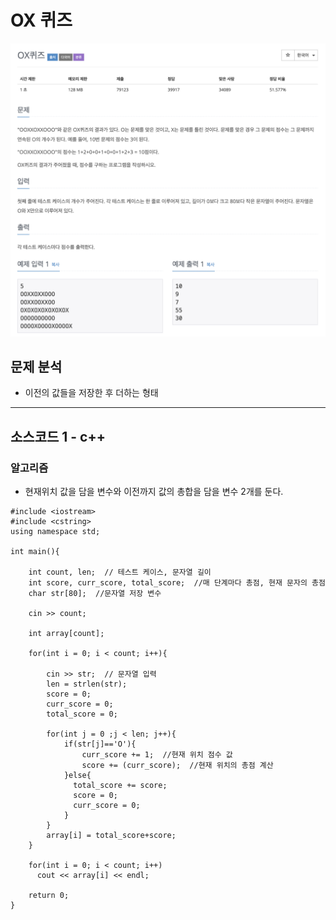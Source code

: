 # OX 퀴즈

![백준_8958.png](./img/백준_8958.png)

## 문제 분석 
* 이전의 값들을 저장한 후 더하는 형태

---

## 소스코드 1 - c++

### 알고리즘
* 현재위치 값을 담을 변수와 이전까지 값의 총합을 담을 변수 2개를 둔다.


~~~
#include <iostream>
#include <cstring>
using namespace std;

int main(){

    int count, len;  // 테스트 케이스, 문자열 길이
    int score, curr_score, total_score;  //매 단계마다 총점, 현재 문자의 총점
    char str[80];  //문자열 저장 변수

    cin >> count;

    int array[count];

    for(int i = 0; i < count; i++){

        cin >> str;  // 문자열 입력
        len = strlen(str);
        score = 0;
        curr_score = 0;
        total_score = 0;

        for(int j = 0 ;j < len; j++){
            if(str[j]=='O'){
                curr_score += 1;  //현재 위치 점수 값
                score += (curr_score);  //현재 위치의 총점 계산
            }else{
              total_score += score;
              score = 0;
              curr_score = 0;
            }
        }
        array[i] = total_score+score;
    }

    for(int i = 0; i < count; i++)
      cout << array[i] << endl;

    return 0;
}
~~~


